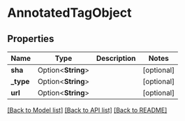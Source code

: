 # AnnotatedTagObject

## Properties

Name | Type | Description | Notes
------------ | ------------- | ------------- | -------------
**sha** | Option<**String**> |  | [optional]
**_type** | Option<**String**> |  | [optional]
**url** | Option<**String**> |  | [optional]

[[Back to Model list]](../README.md#documentation-for-models) [[Back to API list]](../README.md#documentation-for-api-endpoints) [[Back to README]](../README.md)


